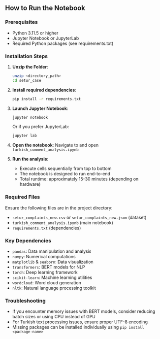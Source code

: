 
## How to Run the Notebook

### Prerequisites
- Python 3.11.5 or higher
- Jupyter Notebook or JupyterLab
- Required Python packages (see requirements.txt)

### Installation Steps

1. **Unzip the Folder**:
   ```bash
   unzip <directory_path>
   cd setur_case
   ```

2. **Install required dependencies**:
   ```bash
   pip install -r requirements.txt
   ```

3. **Launch Jupyter Notebook**:
   ```bash
   jupyter notebook
   ```
   Or if you prefer JupyterLab:
   ```bash
   jupyter lab
   ```

4. **Open the notebook**:
   Navigate to and open `turkish_comment_analysis.ipynb`

5. **Run the analysis**:
   - Execute cells sequentially from top to bottom
   - The notebook is designed to run end-to-end
   - Total runtime: approximately 15-30 minutes (depending on hardware)

### Required Files
Ensure the following files are in the project directory:
- `setur_complaints_new.csv` or `setur_complaints_new.json` (dataset)
- `turkish_comment_analysis.ipynb` (main notebook)
- `requirements.txt` (dependencies)

### Key Dependencies
- `pandas`: Data manipulation and analysis
- `numpy`: Numerical computations
- `matplotlib` & `seaborn`: Data visualization
- `transformers`: BERT models for NLP
- `torch`: Deep learning framework
- `scikit-learn`: Machine learning utilities
- `wordcloud`: Word cloud generation
- `nltk`: Natural language processing toolkit

### Troubleshooting
- If you encounter memory issues with BERT models, consider reducing batch sizes or using CPU instead of GPU
- For Turkish text processing issues, ensure proper UTF-8 encoding
- Missing packages can be installed individually using `pip install <package-name>`

